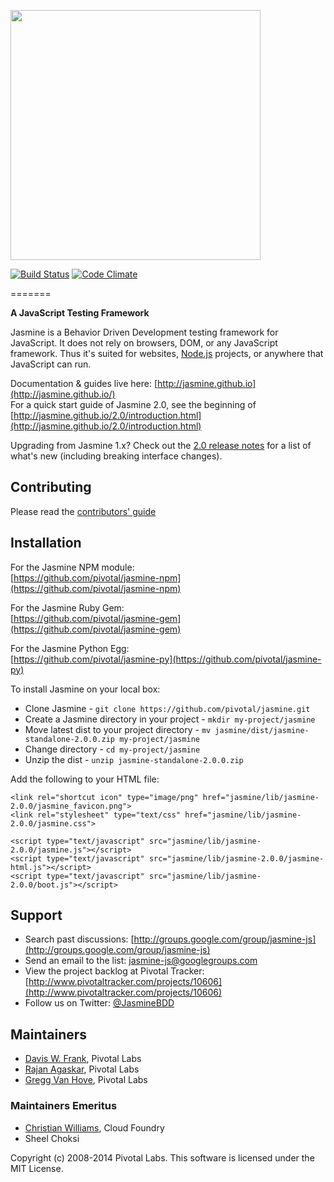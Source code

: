 <a name="README">[<img src="https://rawgithub.com/pivotal/jasmine/master/images/jasmine-horizontal.svg" width="400px" />](http://jasmine.github.io)</a> 

[![Build Status](https://travis-ci.org/jasmine/jasmine.png?branch=master)](https://travis-ci.org/jasmine/jasmine) [![Code Climate](https://codeclimate.com/github/pivotal/jasmine.png)](https://codeclimate.com/github/pivotal/jasmine)

=======

**A JavaScript Testing Framework**

Jasmine is a Behavior Driven Development testing framework for JavaScript. It does not rely on browsers, DOM, or any JavaScript framework. Thus it's suited for websites, [Node.js](http://nodejs.org) projects, or anywhere that JavaScript can run.

Documentation & guides live here: [http://jasmine.github.io](http://jasmine.github.io/)  
For a quick start guide of Jasmine 2.0, see the beginning of [http://jasmine.github.io/2.0/introduction.html](http://jasmine.github.io/2.0/introduction.html)

Upgrading from Jasmine 1.x? Check out the [2.0 release notes](https://github.com/pivotal/jasmine/blob/v2.0.0/release_notes/20.md) for a list of what's new (including breaking interface changes).

## Contributing

Please read the [contributors' guide](https://github.com/pivotal/jasmine/blob/master/CONTRIBUTING.md)

## Installation

For the Jasmine NPM module:<br>
[https://github.com/pivotal/jasmine-npm](https://github.com/pivotal/jasmine-npm)

For the Jasmine Ruby Gem:<br>
[https://github.com/pivotal/jasmine-gem](https://github.com/pivotal/jasmine-gem)

For the Jasmine Python Egg:<br>
[https://github.com/pivotal/jasmine-py](https://github.com/pivotal/jasmine-py)

To install Jasmine on your local box:

* Clone Jasmine - `git clone https://github.com/pivotal/jasmine.git`
* Create a Jasmine directory in your project - `mkdir my-project/jasmine`
* Move latest dist to your project directory - `mv jasmine/dist/jasmine-standalone-2.0.0.zip my-project/jasmine`
* Change directory - `cd my-project/jasmine`
* Unzip the dist - `unzip jasmine-standalone-2.0.0.zip`

Add the following to your HTML file:

    <link rel="shortcut icon" type="image/png" href="jasmine/lib/jasmine-2.0.0/jasmine_favicon.png">
    <link rel="stylesheet" type="text/css" href="jasmine/lib/jasmine-2.0.0/jasmine.css"> 

    <script type="text/javascript" src="jasmine/lib/jasmine-2.0.0/jasmine.js"></script>
    <script type="text/javascript" src="jasmine/lib/jasmine-2.0.0/jasmine-html.js"></script>
    <script type="text/javascript" src="jasmine/lib/jasmine-2.0.0/boot.js"></script>


## Support

* Search past discussions: [http://groups.google.com/group/jasmine-js](http://groups.google.com/group/jasmine-js)
* Send an email to the list: [jasmine-js@googlegroups.com](mailto:jasmine-js@googlegroups.com)
* View the project backlog at Pivotal Tracker: [http://www.pivotaltracker.com/projects/10606](http://www.pivotaltracker.com/projects/10606)
* Follow us on Twitter: [@JasmineBDD](http://twitter.com/JasmineBDD)

## Maintainers

* [Davis W. Frank](mailto:dwfrank@pivotal.io), Pivotal Labs
* [Rajan Agaskar](mailto:rajan@pivotal.io), Pivotal Labs
* [Gregg Van Hove](mailto:ghove@pivotal.io), Pivotal Labs

### Maintainers Emeritus

* [Christian Williams](mailto:antixian666@gmail.com), Cloud Foundry
* Sheel Choksi

Copyright (c) 2008-2014 Pivotal Labs. This software is licensed under the MIT License.
